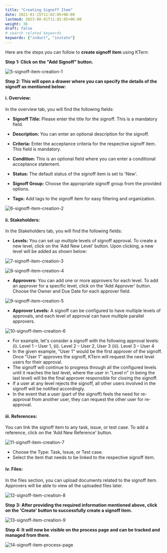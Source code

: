 ```yaml
---
title: "Creating Signoff Item"
date: 2021-01-15T11:02:05+06:00
lastmod: 2023-08-01T11:02:05+06:00
weight: 36
draft: false
# search related keywords
keywords: ["induct", "instate"]
---
```


Here are the steps you can follow to **create signoff item** using KTern:

**Step 1: Click on the "Add Signoff" button.**

![5-signoff-item-creation-1](https://storage.googleapis.com/ktern-public-files/product-documentation/Signoffs/5-signoff-item-creation-1.png)

**Step 2: This will open a drawer where you can specify the details of the signoff as mentioned below:**

#### i. Overview: 

In the overview tab, you will find the following fields:
<ul>
   <li>

   **Signoff Title:** Please enter the title for the signoff. This is a mandatory field. 
   </li>
   <li>

   **Description:** You can enter an optional description for the signoff. 
   </li>
   <li>

   **Criteria:** Enter the acceptance criteria for the respective signoff item. This field is mandatory. 
   </li>
   <li>

   **Condition:** This is an optional field where you can enter a conditional acceptance statement. 
   </li> 
   <li>

   **Status:** The default status of the signoff item is set to 'New'. 
   </li>
   <li>

   **Signoff Group:** Choose the appropriate signoff group from the provided options.
   </li> 
   <li>

   **Tags:** Add tags to the signoff item for easy filtering and organization.
   </li>
</ul>

![6-signoff-item-creation-2](https://storage.googleapis.com/ktern-public-files/product-documentation/Signoffs/6-signoff-item-creation-2.png)

#### ii. Stakeholders: 

In the Stakeholders tab, you will find the following fields:
<ul>
   <li>

   **Levels:** You can set up multiple levels of signoff approval. To create a new level, click on the 'Add New Level' button. Upon clicking, a new level will be added as shown below:
   </li>
</ul>

![7-signoff-item-creation-3](https://storage.googleapis.com/ktern-public-files/product-documentation/Signoffs/7-signoff-item-creation-3.png)

![8-signoff-item-creation-4](https://storage.googleapis.com/ktern-public-files/product-documentation/Signoffs/8-signoff-item-creation-4.png)
<ul>
   <li>

   **Approvers:** You can add one or more approvers for each level. To add an approver for a specific level, click on the 'Add Approver' button. Choose the Owner and Due Date for each approver field.
   </li>
</ul>

![9-signoff-item-creation-5](https://storage.googleapis.com/ktern-public-files/product-documentation/Signoffs/9-signoff-item-creation-5.png)
<ul>
   <li>

   **Approver Levels:** A signoff can be configured to have multiple levels of approvals, and each level of approval can have multiple parallel approvers.
   </li>
</ul>

![10-signoff-item-creation-6](https://storage.googleapis.com/ktern-public-files/product-documentation/Signoffs/10-signoff-item-creation-6.png)
   <ul>
      <li>
      For example, let's consider a signoff with the following approval levels: 
         (i). Level 1 – User 1, 
         (ii). Level 2 – User 2, User 3 
         (iii). Level 3 – User 4
      </li>
      <li>
      In the given example, "User 1" would be the first approver of the signoff. Once "User 1" approves the signoff, KTern will request the next level users for their approval.
      </li>
      <li>
      The signoff will continue to progress through all the configured levels until it reaches the last level, where the user in "Level n" (n being the last level) will be the final approver responsible for closing the signoff.
      </li>
      <li>
      If a user at any level rejects the signoff, all other users involved in the signoff will be notified accordingly.
      </li>
      <li>
      In the event that a user (part of the signoff) feels the need for re-approval from another user, they can request the other user for re-approval.
      </li>
   </ul>
</ul>

#### iii. References: 

You can link the signoff item to any task, issue, or test case. To add a reference, click on the 'Add New Reference' button.

![11-signoff-item-creation-7](https://storage.googleapis.com/ktern-public-files/product-documentation/Signoffs/11-signoff-item-creation-7.png)
<ul>
   <li>
   Choose the Type: Task, Issue, or Test case.
   </li>
   <li>
   Select the item that needs to be linked to the respective signoff item.
   </li>
</ul>

#### iv.	Files: 

In the files section, you can upload documents related to the signoff item. Approvers will be able to view all the uploaded files later.

![12-signoff-item-creation-8](https://storage.googleapis.com/ktern-public-files/product-documentation/Signoffs/12-signoff-item-creation-8.png)

**Step 3: After providing the required information mentioned above, click on the 'Create' button to successfully create a signoff item.**

![13-signoff-item-creation-9](https://storage.googleapis.com/ktern-public-files/product-documentation/Signoffs/13-signoff-item-creation-9.png)

**Step 4: It will now be visible on the process page and can be tracked and managed from there.**

![14-signoff-item-process-page](https://storage.googleapis.com/ktern-public-files/product-documentation/Signoffs/14-signoff-item-process-page.png)
